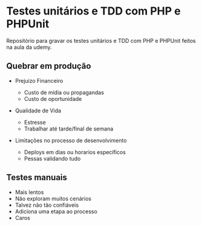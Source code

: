 # Testes unitários e TDD com PHP e PHPUnit

Repositório para gravar os testes unitários e TDD com PHP e PHPUnit feitos na aula da udemy.

## Quebrar em produção

* Prejuizo Financeiro
  * Custo de mídia ou propagandas
  * Custo de oportunidade

* Qualidade de Vida
  * Estresse
  * Trabalhar até tarde/final de semana
  
* Limitações no processo de desenvolvimento
  * Deploys em dias ou horarios específicos
  * Pessas validando tudo

## Testes manuais

* Mais lentos
* Não exploram muitos cenários
* Talvez não tão confiáveis
* Adiciona uma etapa ao processo
* Caros